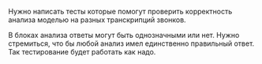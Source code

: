 Нужно написать тесты которые помогут проверить корректность анализа моделью на разных транскрипций звонков.

В блоках анализа ответы могут быть однозначными или нет. Нужно стремиться, что бы любой анализ имел единственно правильный ответ. Так тестирование будет работать как надо. 